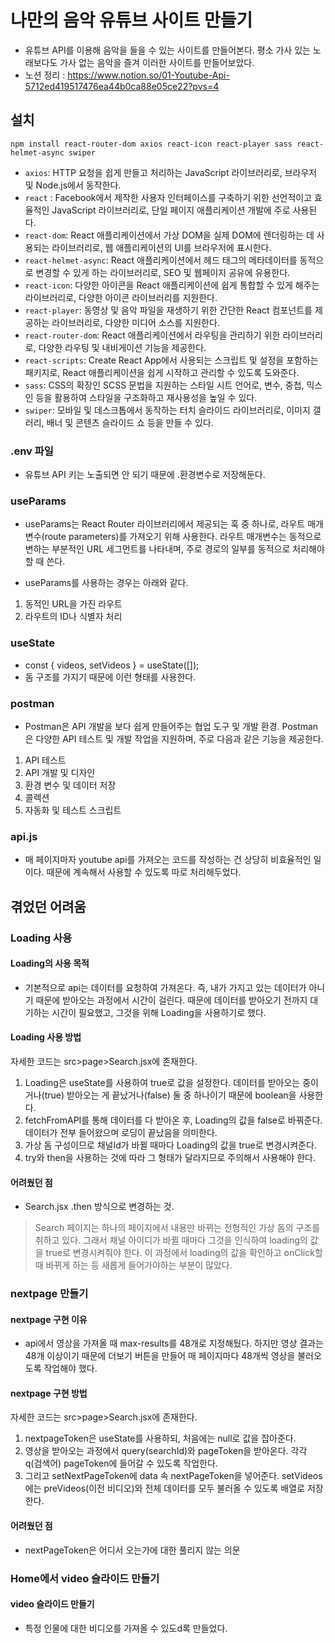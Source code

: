 # 나만의 음악 유튜브 사이트 만들기
- 유튜브 API를 이용해 음악을 들을 수 있는 사이트를 만들어본다.
평소 가사 있는 노래보다도 가사 없는 음악을 즐겨 이러한 사이트를 만들어보았다.
- 노션 정리 : https://www.notion.so/01-Youtube-Api-5712ed419517476ea44b0ca88e05ce22?pvs=4 

## 설치
`npm install react-router-dom axios react-icon react-player sass react-helmet-async swiper`

- `axios`: HTTP 요청을 쉽게 만들고 처리하는 JavaScript 라이브러리로, 브라우저 및 Node.js에서 동작한다.
- `react` : Facebook에서 제작한 사용자 인터페이스를 구축하기 위한 선언적이고 효율적인 JavaScript 라이브러리로, 단일 페이지 애플리케이션 개발에 주로 사용된다.
- `react-dom`: React 애플리케이션에서 가상 DOM을 실제 DOM에 렌더링하는 데 사용되는 라이브러리로, 웹 애플리케이션의 UI를 브라우저에 표시한다.
- `react-helmet-async`: React 애플리케이션에서 헤드 태그의 메타데이터를 동적으로 변경할 수 있게 하는 라이브러리로, SEO 및 웹페이지 공유에 유용한다.
- `react-icon`: 다양한 아이콘을 React 애플리케이션에 쉽게 통합할 수 있게 해주는 라이브러리로, 다양한 아이콘 라이브러리를 지원한다.
- `react-player`: 동영상 및 음악 파일을 재생하기 위한 간단한 React 컴포넌트를 제공하는 라이브러리로, 다양한 미디어 소스를 지원한다.
- `react-router-dom`: React 애플리케이션에서 라우팅을 관리하기 위한 라이브러리로, 다양한 라우팅 및 내비게이션 기능을 제공한다.
- `react-scripts`: Create React App에서 사용되는 스크립트 및 설정을 포함하는 패키지로, React 애플리케이션을 쉽게 시작하고 관리할 수 있도록 도와준다.
- `sass`: CSS의 확장인 SCSS 문법을 지원하는 스타일 시트 언어로, 변수, 중첩, 믹스인 등을 활용하여 스타일을 구조화하고 재사용성을 높일 수 있다.
- `swiper`: 모바일 및 데스크톱에서 동작하는 터치 슬라이드 라이브러리로, 이미지 갤러리, 배너 및 콘텐츠 슬라이드 쇼 등을 만들 수 있다.

### .env 파일
- 유튜브 API 키는 노출되면 안 되기 때문에 .환경변수로 저장해둔다.

### useParams

- useParams는 React Router 라이브러리에서 제공되는 훅 중 하나로, 라우트 매개변수(route parameters)를 가져오기 위해 사용한다. 라우트 매개변수는 동적으로 변하는 부분적인 URL 세그먼트를 나타내며, 주로 경로의 일부를 동적으로 처리해야 할 때 쓴다.

-  useParams를 사용하는 경우는 아래와 같다.
1) 동적인 URL을 가진 라우트
2) 라우트의 ID나 식별자 처리

### useState 

- const { videos, setVideos } = useState([]);
- 돔 구조를 가지기 때문에 이런 형태를 사용한다.

### postman

- Postman은 API 개발을 보다 쉽게 만들어주는 협업 도구 및 개발 환경. Postman은 다양한 API 테스트 및 개발 작업을 지원하며, 주로 다음과 같은 기능을 제공한다.

1) API 테스트
2) API 개발 및 디자인
3) 환경 변수 및 데이터 저장
4) 콜렉션
5) 자동화 및 테스트 스크립트


### api.js

- 매 페이지마자 youtube api를 가져오는 코드를 작성하는 건 상당히 비효율적인 일이다. 때문에 계속해서 사용할 수 있도록 따로 처리해두었다.

## 겪었던 어려움

### Loading 사용
#### Loading의 사용 목적 
- 기본적으로 api는 데이터를 요청하여 가져온다. 즉, 내가 가지고 있는 데이터가 아니기 때문에 받아오는 과정에서 시간이 걸린다. 때문에 데이터를 받아오기 전까지 대기하는 시간이 필요했고, 그것을 위해 Loading을 사용하기로 했다. 

#### Loading 사용 방법
자세한 코드는 src>page>Search.jsx에 존재한다. 

1) Loading은 useState를 사용하여 true로 값을 설정한다. 데이터를 받아오는 중이거나(true) 받아오는 게 끝났거나(false) 둘 중 하나이기 때문에 boolean을 사용한다. 
2) fetchFromAPI를 통해 데이터를 다 받아온 후, Loading의 값을 false로 바꿔준다. 데이터가 전부 들어왔으며 로딩이 끝났음을 의미한다.
3) 가상 돔 구성이므로 채널Id가 바뀔 때마다 Loading의 값을 true로 변경시켜준다.
4) try와 then을 사용하는 것에 따라 그 형태가 달라지므로 주의해서 사용해야 한다.

#### 어려웠던 점

- Search.jsx .then 방식으로 변경하는 것.
> Search 페이지는 하나의 페이지에서 내용만 바뀌는 전형적인 가상 돔의 구조를 취하고 있다. 그래서 채널 아이디가 바뀔 때마다 그것을 인식하여 loading의 값을 true로 변경시켜줘야 한다. 이 과정에서 loading의 값을 확인하고 onClick할 때 바뀌게 하는 등 새롭게 들어가야하는 부분이 많았다.

### nextpage 만들기
#### nextpage 구현 이유 
- api에서 영상을 가져올 때 max-results를 48개로 지정해뒀다. 하지만 영상 결과는 48개 이상이기 때문에 더보기 버튼을 만들어 매 페이지마다 48개씩 영상을 불러오도록 작업해야 했다.

#### nextpage 구현 방법
자세한 코드는 src>page>Search.jsx에 존재한다. 

1) nextpageToken은 useState를 사용하되, 처음에는 null로 값을 잡아준다.
2) 영상을 받아오는 과정에서 query(searchId)와 pageToken을 받아온다. 각각 q(검색어) pageToken에 들어갈 수 있도록 작업한다.
3) 그리고 setNextPageToken에 data 속 nextPageToken을 넣어준다. setVideos에는 preVideos(이전 비디오)와 전체 데이터를 모두 불러올 수 있도록 배열로 저장한다.

#### 어려웠던 점
- nextPageToken은 어디서 오는가에 대한 풀리지 않는 의문

### Home에서 video 슬라이드 만들기
#### video 슬라이드 만들기
- 특정 인물에 대한 비디오를 가져올 수 있도d록 만들었다. 
